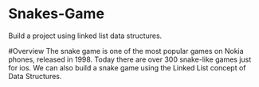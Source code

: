 # Snakes-Game
Build a project using linked list data structures.

#Overview
The snake game is one of the most popular games on Nokia phones, released in 1998. Today there are over 300 snake-like games just for ios. We can also build a snake game using the Linked List concept of Data Structures.
